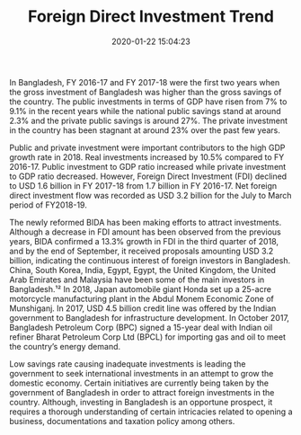 ﻿---
title:  "Foreign Direct Investment Trend"
date:   2020-01-22 15:04:23
categories: [income-tax]
tags: [income-tax]
image: assets/img/11.jpg
---

In Bangladesh, FY 2016-17 and FY 2017-18 were the first two
years when the gross investment of Bangladesh
was higher than the gross savings of the country.
The public investments in terms of GDP have
risen from 7% to 9.1% in the recent years while
the national public savings stand at around 2.3%
and the private public savings is around 27%.
The private investment in the country has been
stagnant at around 23% over the past few years.

Public and private investment were important
contributors to the high GDP growth rate in 2018. Real investments increased by 10.5%
compared to FY 2016-17. Public investment to
GDP ratio increased while private investment to
GDP ratio decreased. However, Foreign Direct
Investment (FDI) declined to USD 1.6 billion in
FY 2017-18 from 1.7 billion in FY 2016-17. Net
foreign direct investment flow was recorded as
USD 3.2 billion for the July to March period of FY2018-19.

The newly reformed BIDA has been making
efforts to attract investments. Although a
decrease in FDI amount has been observed from
the previous years, BIDA confirmed a 13.3%
growth in FDI in the third quarter of 2018, and
by the end of September, it received proposals
amounting USD 3.2 billion, indicating the
continuous interest of foreign investors in
Bangladesh.
China, South Korea, India, Egypt, Egypt, the United
Kingdom, the United Arab Emirates and Malaysia
have been some of the main investors in
Bangladesh.¹² In 2018, Japan automobile giant
Honda set up a 25-acre motorcycle
manufacturing plant in the Abdul Monem
Economic Zone of Munshiganj. In 2017, USD 4.5 
billion credit line was offered by the Indian 
government to Bangladesh for infrastructure
development. In October 2017, Bangladesh
Petroleum Corp (BPC) signed a 15-year deal with
Indian oil refiner Bharat Petroleum Corp Ltd
(BPCL) for importing gas and oil to meet the
country’s energy demand. 

Low savings rate causing inadequate investments
is leading the government to seek international
investments in an attempt to grow the domestic
economy. Certain initiatives are currently being
taken by the government of Bangladesh in order
to attract foreign investments in the country.
Although, investing in Bangladesh is an
opportune prospect, it requires a thorough
understanding of certain intricacies related to
opening a business, documentations and taxation policy among others. 

